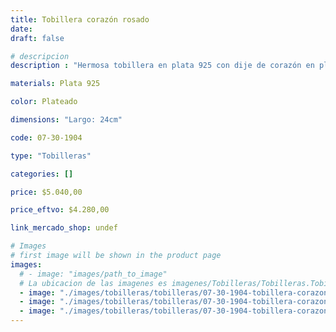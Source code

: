 ```yaml
---
title: Tobillera corazón rosado
date: 
draft: false

# descripcion
description : "Hermosa tobillera en plata 925 con dije de corazón en plata y cristal."

materials: Plata 925

color: Plateado

dimensions: "Largo: 24cm"

code: 07-30-1904

type: "Tobilleras"

categories: []

price: $5.040,00

price_eftvo: $4.280,00

link_mercado_shop: undef

# Images
# first image will be shown in the product page
images:
  # - image: "images/path_to_image"
  # La ubicacion de las imagenes es imagenes/Tobilleras/Tobilleras.Tobilleras/07-30-1904-tobillera-corazon-rosado
  - image: "./images/tobilleras/tobilleras/07-30-1904-tobillera-corazon-rosado_a.jpg"
  - image: "./images/tobilleras/tobilleras/07-30-1904-tobillera-corazon-rosado_b.jpg"
  - image: "./images/tobilleras/tobilleras/07-30-1904-tobillera-corazon-rosado_c.jpg"
---
```

